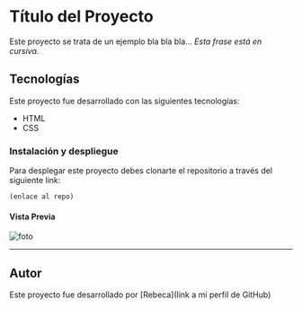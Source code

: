# Título del Proyecto
Este proyecto se trata de un ejemplo bla bla bla...
_Esta frase está en cursiva._

## Tecnologías
Este proyecto fue desarrollado con las siguientes tecnologías:
* HTML
* CSS

### Instalación y despliegue
Para desplegar este proyecto debes clonarte el repositorio a través del siguiente link:

```
(enlace al repo)
```

#### Vista Previa

![foto](images/...)

---

## Autor
Este proyecto fue desarrollado por [Rebeca](link a mi perfil de GitHub)